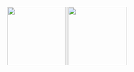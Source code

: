 <img height="137px" src="https://github-readme-stats.vercel.app/api?username=UCodeUStory&bg_color=30,e96443,904e95&title_color=fff&text_color=fff"/>
<img height="137px" src="https://github-readme-stats.vercel.app/api/top-langs/?username=UCodeUStory&layout=compact&bg_color=30,e96443,904e95&title_color=fff&text_color=fff"/><br>
<!--
**UCodeUStory/UCodeUStory** is a ✨ _special_ ✨ repository because its `README.md` (this file) appears on your GitHub profile.

Here are some ideas to get you started:

- 🔭 I’m currently working on ...
- 🌱 I’m currently learning ...
- 👯 I’m looking to collaborate on ...
- 🤔 I’m looking for help with ...
- 💬 Ask me about ...
- 📫 How to reach me: ...
- 😄 Pronouns: ...
- ⚡ Fun fact: ...
-->
